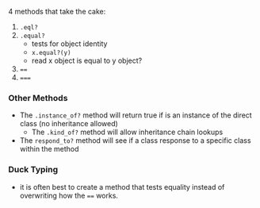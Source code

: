 4 methods that take the cake:

1. `.eql?`
1. `.equal?`
    * tests for object identity
    * `x.equal?(y)`
    * read x object is equal to y object?
1. `==`
1. `===`

### Other Methods

* The `.instance_of?` method will return true if is an instance of the direct class (no inheritance allowed)
  * The `.kind_of?` method will allow inheritance chain lookups
* The `respond_to?` method will see if a class response to a specific class within the method

### Duck Typing

* it is often best to create a method that tests equality instead of overwriting how the `==` works.